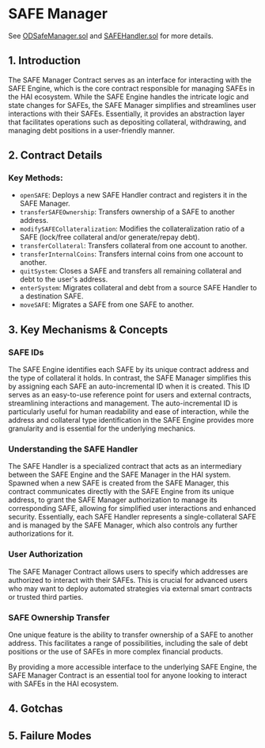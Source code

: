 # SAFE Manager

See [ODSafeManager.sol](/src/contracts/proxies/ODSafeManager.sol/contract.ODSafeManager.html) and [SAFEHandler.sol](/src/contracts/proxies/SAFEHandler.sol/contract.SAFEHandler.html) for more details.

## 1. Introduction

The SAFE Manager Contract serves as an interface for interacting with the SAFE Engine, which is the core contract responsible for managing SAFEs in the HAI ecosystem. While the SAFE Engine handles the intricate logic and state changes for SAFEs, the SAFE Manager simplifies and streamlines user interactions with their SAFEs. Essentially, it provides an abstraction layer that facilitates operations such as depositing collateral, withdrawing, and managing debt positions in a user-friendly manner.

## 2. Contract Details

### Key Methods:

- `openSAFE`: Deploys a new SAFE Handler contract and registers it in the SAFE Manager.
- `transferSAFEOwnership`: Transfers ownership of a SAFE to another address.
- `modifySAFECollateralization`: Modifies the collateralization ratio of a SAFE (lock/free collateral and/or generate/repay debt).
- `transferCollateral`: Transfers collateral from one account to another.
- `transferInternalCoins`: Transfers internal coins from one account to another.
- `quitSystem`: Closes a SAFE and transfers all remaining collateral and debt to the user's address.
- `enterSystem`: Migrates collateral and debt from a source SAFE Handler to a destination SAFE.
- `moveSAFE`: Migrates a SAFE from one SAFE to another.

## 3. Key Mechanisms & Concepts

### SAFE IDs

The SAFE Engine identifies each SAFE by its unique contract address and the type of collateral it holds. In contrast, the SAFE Manager simplifies this by assigning each SAFE an auto-incremental ID when it is created. This ID serves as an easy-to-use reference point for users and external contracts, streamlining interactions and management. The auto-incremental ID is particularly useful for human readability and ease of interaction, while the address and collateral type identification in the SAFE Engine provides more granularity and is essential for the underlying mechanics.

### Understanding the SAFE Handler

The SAFE Handler is a specialized contract that acts as an intermediary between the SAFE Engine and the SAFE Manager in the HAI system. Spawned when a new SAFE is created from the SAFE Manager, this contract communicates directly with the SAFE Engine from its unique address, to grant the SAFE Manager authorization to manage its corresponding SAFE, allowing for simplified user interactions and enhanced security. Essentially, each SAFE Handler represents a single-collateral SAFE and is managed by the SAFE Manager, which also controls any further authorizations for it.

### User Authorization

The SAFE Manager Contract allows users to specify which addresses are authorized to interact with their SAFEs. This is crucial for advanced users who may want to deploy automated strategies via external smart contracts or trusted third parties.

### SAFE Ownership Transfer

One unique feature is the ability to transfer ownership of a SAFE to another address. This facilitates a range of possibilities, including the sale of debt positions or the use of SAFEs in more complex financial products.

By providing a more accessible interface to the underlying SAFE Engine, the SAFE Manager Contract is an essential tool for anyone looking to interact with SAFEs in the HAI ecosystem.

## 4. Gotchas

## 5. Failure Modes
